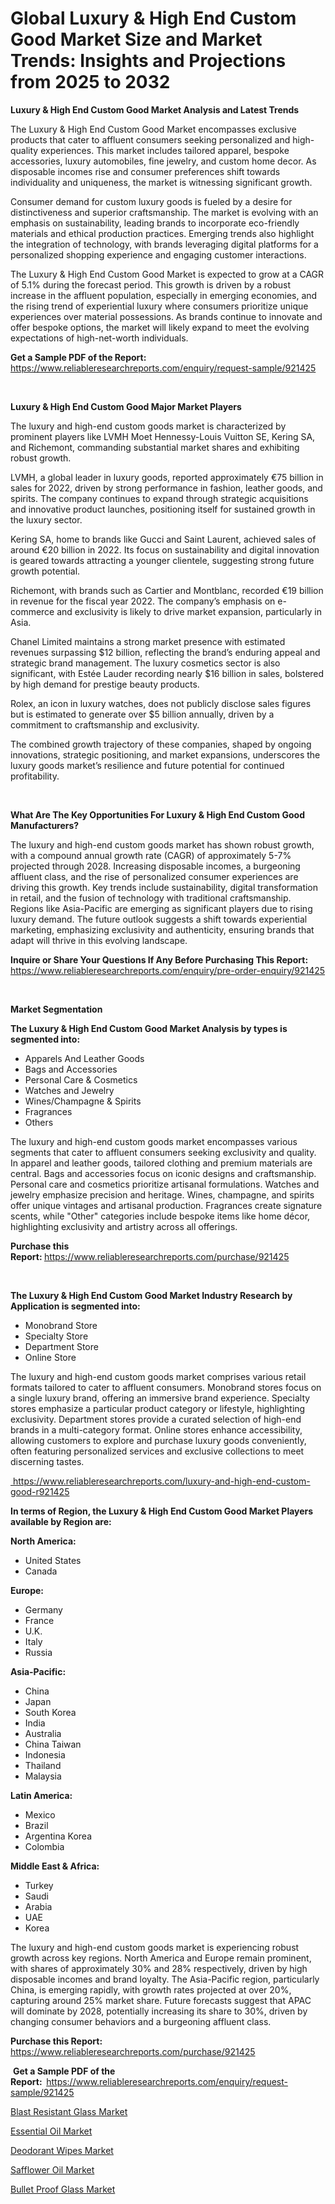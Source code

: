 <p><h1>Global Luxury & High End Custom Good Market Size and Market Trends: Insights and Projections from 2025 to 2032</h1></p><p><strong>Luxury & High End Custom Good Market Analysis and Latest Trends</strong></p>
<p><p>The Luxury & High End Custom Good Market encompasses exclusive products that cater to affluent consumers seeking personalized and high-quality experiences. This market includes tailored apparel, bespoke accessories, luxury automobiles, fine jewelry, and custom home decor. As disposable incomes rise and consumer preferences shift towards individuality and uniqueness, the market is witnessing significant growth.</p><p>Consumer demand for custom luxury goods is fueled by a desire for distinctiveness and superior craftsmanship. The market is evolving with an emphasis on sustainability, leading brands to incorporate eco-friendly materials and ethical production practices. Emerging trends also highlight the integration of technology, with brands leveraging digital platforms for a personalized shopping experience and engaging customer interactions.</p><p>The Luxury & High End Custom Good Market is expected to grow at a CAGR of 5.1% during the forecast period. This growth is driven by a robust increase in the affluent population, especially in emerging economies, and the rising trend of experiential luxury where consumers prioritize unique experiences over material possessions. As brands continue to innovate and offer bespoke options, the market will likely expand to meet the evolving expectations of high-net-worth individuals.</p></p>
<p><strong>Get a Sample PDF of the Report:&nbsp;</strong> <a href="https://www.reliableresearchreports.com/enquiry/request-sample/921425?utm_campaign=28&utm_medium=2&utm_source=Github&utm_content=ia&utm_term=05042025&utm_id=luxury-high-end-custom-good">https://www.reliableresearchreports.com/enquiry/request-sample/921425</a></p>
<p>&nbsp;</p>
<p><strong>Luxury & High End Custom Good Major Market Players</strong></p>
<p><p>The luxury and high-end custom goods market is characterized by prominent players like LVMH Moet Hennessy-Louis Vuitton SE, Kering SA, and Richemont, commanding substantial market shares and exhibiting robust growth. </p><p>LVMH, a global leader in luxury goods, reported approximately €75 billion in sales for 2022, driven by strong performance in fashion, leather goods, and spirits. The company continues to expand through strategic acquisitions and innovative product launches, positioning itself for sustained growth in the luxury sector.</p><p>Kering SA, home to brands like Gucci and Saint Laurent, achieved sales of around €20 billion in 2022. Its focus on sustainability and digital innovation is geared towards attracting a younger clientele, suggesting strong future growth potential.</p><p>Richemont, with brands such as Cartier and Montblanc, recorded €19 billion in revenue for the fiscal year 2022. The company’s emphasis on e-commerce and exclusivity is likely to drive market expansion, particularly in Asia.</p><p>Chanel Limited maintains a strong market presence with estimated revenues surpassing $12 billion, reflecting the brand’s enduring appeal and strategic brand management. The luxury cosmetics sector is also significant, with Estée Lauder recording nearly $16 billion in sales, bolstered by high demand for prestige beauty products.</p><p>Rolex, an icon in luxury watches, does not publicly disclose sales figures but is estimated to generate over $5 billion annually, driven by a commitment to craftsmanship and exclusivity.</p><p>The combined growth trajectory of these companies, shaped by ongoing innovations, strategic positioning, and market expansions, underscores the luxury goods market’s resilience and future potential for continued profitability.</p></p>
<p>&nbsp;</p>
<p><strong>What Are The Key Opportunities For Luxury & High End Custom Good Manufacturers?</strong></p>
<p><p>The luxury and high-end custom goods market has shown robust growth, with a compound annual growth rate (CAGR) of approximately 5-7% projected through 2028. Increasing disposable incomes, a burgeoning affluent class, and the rise of personalized consumer experiences are driving this growth. Key trends include sustainability, digital transformation in retail, and the fusion of technology with traditional craftsmanship. Regions like Asia-Pacific are emerging as significant players due to rising luxury demand. The future outlook suggests a shift towards experiential marketing, emphasizing exclusivity and authenticity, ensuring brands that adapt will thrive in this evolving landscape.</p></p>
<p><strong>Inquire or Share Your Questions If Any Before Purchasing This Report:</strong> <a href="https://www.reliableresearchreports.com/enquiry/pre-order-enquiry/921425?utm_campaign=28&utm_medium=2&utm_source=Github&utm_content=ia&utm_term=05042025&utm_id=luxury-high-end-custom-good">https://www.reliableresearchreports.com/enquiry/pre-order-enquiry/921425</a></p>
<p>&nbsp;</p>
<p><strong>Market Segmentation</strong></p>
<p><strong>The Luxury & High End Custom Good Market Analysis by types is segmented into:</strong></p>
<p><ul><li>Apparels And Leather Goods</li><li>Bags and Accessories</li><li>Personal Care & Cosmetics</li><li>Watches and Jewelry</li><li>Wines/Champagne & Spirits</li><li>Fragrances</li><li>Others</li></ul></p>
<p><p>The luxury and high-end custom goods market encompasses various segments that cater to affluent consumers seeking exclusivity and quality. In apparel and leather goods, tailored clothing and premium materials are central. Bags and accessories focus on iconic designs and craftsmanship. Personal care and cosmetics prioritize artisanal formulations. Watches and jewelry emphasize precision and heritage. Wines, champagne, and spirits offer unique vintages and artisanal production. Fragrances create signature scents, while "Other" categories include bespoke items like home décor, highlighting exclusivity and artistry across all offerings.</p></p>
<p><strong>Purchase this Report:&nbsp;</strong><a href="https://www.reliableresearchreports.com/purchase/921425?utm_campaign=28&utm_medium=2&utm_source=Github&utm_content=ia&utm_term=05042025&utm_id=luxury-high-end-custom-good">https://www.reliableresearchreports.com/purchase/921425</a></p>
<p>&nbsp;</p>
<p><strong>The Luxury & High End Custom Good Market Industry Research by Application is segmented into:</strong></p>
<p><ul><li>Monobrand Store</li><li>Specialty Store</li><li>Department Store</li><li>Online Store</li></ul></p>
<p><p>The luxury and high-end custom goods market comprises various retail formats tailored to cater to affluent consumers. Monobrand stores focus on a single luxury brand, offering an immersive brand experience. Specialty stores emphasize a particular product category or lifestyle, highlighting exclusivity. Department stores provide a curated selection of high-end brands in a multi-category format. Online stores enhance accessibility, allowing customers to explore and purchase luxury goods conveniently, often featuring personalized services and exclusive collections to meet discerning tastes.</p></p>
<p><a href="https://www.reliableresearchreports.com/luxury-and-high-end-custom-good-r921425?utm_campaign=28&utm_medium=2&utm_source=Github&utm_content=ia&utm_term=05042025&utm_id=luxury-high-end-custom-good">&nbsp;https://www.reliableresearchreports.com/luxury-and-high-end-custom-good-r921425</a></p>
<p><strong>In terms of Region, the Luxury & High End Custom Good Market Players available by Region are:</strong></p>
<p>
    <p> <strong> North America: </strong>
        <ul>
            <li>United States</li>
            <li>Canada</li>
        </ul>
        </p> 
    <p> <strong> Europe: </strong>
        <ul>
            <li>Germany</li>
            <li>France</li>
            <li>U.K.</li>
            <li>Italy</li>
            <li>Russia</li>
        </ul>
        </p> 
    <p> <strong> Asia-Pacific: </strong>
        <ul>
            <li>China</li>
            <li>Japan</li>
            <li>South Korea</li>
            <li>India</li>
            <li>Australia</li>
            <li>China Taiwan</li>
            <li>Indonesia</li>
            <li>Thailand</li>
            <li>Malaysia</li>
        </ul>
        </p> 
    <p> <strong> Latin America: </strong>
        <ul>
            <li>Mexico</li>
            <li>Brazil</li>
            <li>Argentina Korea</li>
            <li>Colombia</li>
        </ul>
        </p> 
    <p> <strong> Middle East & Africa: </strong>
        <ul>
            <li>Turkey</li>
            <li>Saudi</li>
            <li>Arabia</li>
            <li>UAE</li>
            <li>Korea</li>
        </ul>
    </p>
    </p>
<p><p>The luxury and high-end custom goods market is experiencing robust growth across key regions. North America and Europe remain prominent, with shares of approximately 30% and 28% respectively, driven by high disposable incomes and brand loyalty. The Asia-Pacific region, particularly China, is emerging rapidly, with growth rates projected at over 20%, capturing around 25% market share. Future forecasts suggest that APAC will dominate by 2028, potentially increasing its share to 30%, driven by changing consumer behaviors and a burgeoning affluent class.</p></p>
<p><strong>Purchase this Report: </strong><a href="https://www.reliableresearchreports.com/purchase/921425?utm_campaign=28&utm_medium=2&utm_source=Github&utm_content=ia&utm_term=05042025&utm_id=luxury-high-end-custom-good">https://www.reliableresearchreports.com/purchase/921425</a></p>
<p>&nbsp;<strong>Get a Sample PDF of the Report:&nbsp;&nbsp;</strong><a href="https://www.reliableresearchreports.com/enquiry/request-sample/921425?utm_campaign=28&utm_medium=2&utm_source=Github&utm_content=ia&utm_term=05042025&utm_id=luxury-high-end-custom-good">https://www.reliableresearchreports.com/enquiry/request-sample/921425</a></p>
<p><strong></strong></p>
<p><p><a href="https://github.com/luarbpurwal/Market-Research-Report-List-1/blob/main/blast-resistant-glass-market.md?utm_campaign=28&utm_medium=2&utm_source=Github&utm_content=ia&utm_term=05042025&utm_id=luxury-high-end-custom-good">Blast Resistant Glass Market</a></p><p><a href="https://github.com/bozzoquishmd/Market-Research-Report-List-1/blob/main/essential-oil-market.md?utm_campaign=28&utm_medium=2&utm_source=Github&utm_content=ia&utm_term=05042025&utm_id=luxury-high-end-custom-good">Essential Oil Market</a></p><p><a href="https://github.com/rreynagjysma65/Market-Research-Report-List-1/blob/main/deodorant-wipes-market.md?utm_campaign=28&utm_medium=2&utm_source=Github&utm_content=ia&utm_term=05042025&utm_id=luxury-high-end-custom-good">Deodorant Wipes Market</a></p><p><a href="https://github.com/duzcupetriv/Market-Research-Report-List-1/blob/main/safflower-oil-market.md?utm_campaign=28&utm_medium=2&utm_source=Github&utm_content=ia&utm_term=05042025&utm_id=luxury-high-end-custom-good">Safflower Oil Market</a></p><p><a href="https://github.com/abexjeliti/Market-Research-Report-List-1/blob/main/bullet-proof-glass-market.md?utm_campaign=28&utm_medium=2&utm_source=Github&utm_content=ia&utm_term=05042025&utm_id=luxury-high-end-custom-good">Bullet Proof Glass Market</a></p></p>